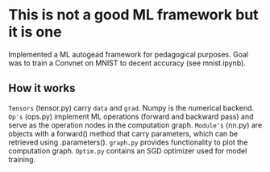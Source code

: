 # This is not a good ML framework but it is one
Implemented a ML autogead framework for pedagogical purposes. Goal was to train a Convnet on MNIST to decent accuracy (see mnist.ipynb).

## How it works
``Tensors`` (tensor.py) carry ``data`` and ``grad``. Numpy is the numerical backend. ``Op's`` (ops.py) implement ML operations (forward and backward pass) and serve as the operation nodes in the computation graph. ``Module's`` (nn.py) are objects with a forward() method that carry parameters, which can be retrieved using .parameters(). ``graph.py`` provides functionality to plot the computation graph. ``Optim.py`` contains an SGD optimizer used for model training.



